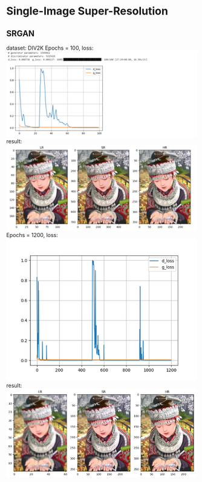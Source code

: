 # Single-Image Super-Resolution
## SRGAN
dataset: DIV2K
Epochs = 100, loss:
![Alt text](./SRGAN/loss.png)
result:
![Alt text](./SRGAN/results.png)
Epochs = 1200, loss:
![Alt text](./SRGAN/loss_1200.png)
result:
![Alt text](./SRGAN/result_1200_4_LR.png)
